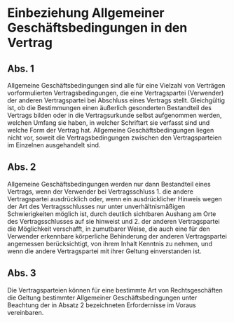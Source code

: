 # Einbeziehung Allgemeiner Geschäftsbedingungen in den Vertrag



## Abs. 1

 Allgemeine Geschäftsbedingungen sind alle für eine Vielzahl von Verträgen vorformulierten Vertragsbedingungen, die eine Vertragspartei (Verwender) der anderen Vertragspartei bei Abschluss eines Vertrags stellt. Gleichgültig ist, ob die Bestimmungen einen äußerlich gesonderten Bestandteil des Vertrags bilden oder in die Vertragsurkunde selbst aufgenommen werden, welchen Umfang sie haben, in welcher Schriftart sie verfasst sind und welche Form der Vertrag hat. Allgemeine Geschäftsbedingungen liegen nicht vor, soweit die Vertragsbedingungen zwischen den Vertragsparteien im Einzelnen ausgehandelt sind.

## Abs. 2

 Allgemeine Geschäftsbedingungen werden nur dann Bestandteil eines Vertrags, wenn der Verwender bei Vertragsschluss  1.
 die andere Vertragspartei ausdrücklich oder, wenn ein ausdrücklicher Hinweis wegen der Art des Vertragsschlusses nur unter unverhältnismäßigen Schwierigkeiten möglich ist, durch deutlich sichtbaren Aushang am Orte des Vertragsschlusses auf sie hinweist und
 2.
 der anderen Vertragspartei die Möglichkeit verschafft, in zumutbarer Weise, die auch eine für den Verwender erkennbare körperliche Behinderung der anderen Vertragspartei angemessen berücksichtigt, von ihrem Inhalt Kenntnis zu nehmen,
und wenn die andere Vertragspartei mit ihrer Geltung einverstanden ist.

## Abs. 3

 Die Vertragsparteien können für eine bestimmte Art von Rechtsgeschäften die Geltung bestimmter Allgemeiner Geschäftsbedingungen unter Beachtung der in Absatz 2 bezeichneten Erfordernisse im Voraus vereinbaren. 

